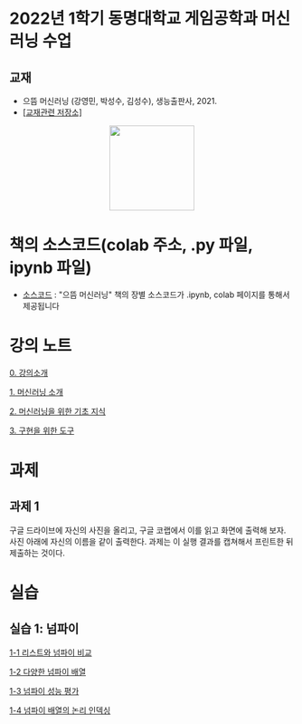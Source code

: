 # 2022년 1학기 동명대학교 게임공학과 머신러닝 수업

## 교재 

 * 으뜸 머신러닝 (강영민, 박성수, 김성수), 생능출판사, 2021.
 * [[교재관련 저장소]](http://github.com/dknife/ML)
<p align="center">
  <img src="https://github.com/dknife/ML/raw/main/image/PrimeML_cover.png" width=150px>
</p>

# 책의 소스코드(colab 주소, .py 파일, ipynb 파일)
* [소스코드](https://github.com/dknife/ML/tree/main/Source/README.md)
: "으뜸 머신러닝" 책의 장별 소스코드가 .ipynb, colab 페이지를 통해서 제공됩니다


# 강의 노트

[0. 강의소개](https://github.com/dknife/2022MLClass/raw/main/LectureNotes/00_%EC%9C%BC%EB%9C%B8%20%EB%A8%B8%EC%8B%A0%EB%9F%AC%EB%8B%9D_%EA%B0%95%EC%9D%98%EC%9E%90%EC%95%88%EB%82%B4%EC%84%9C.pdf)

[1. 머신러닝 소개](https://github.com/dknife/2022MLClass/raw/main/LectureNotes/01%EC%9E%A5_%EB%A8%B8%EC%8B%A0%EB%9F%AC%EB%8B%9D%EC%9D%B4%EB%9E%80.pdf)

[2. 머신러닝을 위한 기초 지식](https://github.com/dknife/2022MLClass/raw/main/LectureNotes/02%EC%9E%A5_%EB%A8%B8%EC%8B%A0%EB%9F%AC%EB%8B%9D%EC%9D%84%20%EC%9C%84%ED%95%9C%20%EA%B8%B0%EC%B4%88%EC%A7%80%EC%8B%9D.pdf)

[3. 구현을 위한 도구](https://github.com/dknife/2022MLClass/raw/main/LectureNotes/03%EC%9E%A5_%EA%B5%AC%ED%98%84%EC%9D%84%EC%9C%84%ED%95%9C%20%EB%8F%84%EA%B5%AC.pdf)


# 과제

## 과제 1
구글 드라이브에 자신의 사진을 올리고, 구글 코랩에서 이를 읽고 화면에 출력해 보자. 사진 아래에 자신의 이름을 같이 출력한다. 과제는 이 실행 결과를 캡쳐해서 프린트한 뒤 제출하는 것이다.

# 실습

## 실습 1: 넘파이
[1-1 리스트와 넘파이 비교](https://colab.research.google.com/drive/1osPVHCj9bb2ccd65ltwDf6cVXdMMcBsG)

[1-2 다양한 넘파이 배열](https://colab.research.google.com/drive/17-D42pmBcLQd__xF3CuGKaXc_n0q9d1Z#scrollTo=3tXuwXVspM61)

[1-3 넘파이 성능 평가](https://colab.research.google.com/drive/1H-YFc6T3Gab1O7OOVejbp64FXPAnPNXA)

[1-4 넘파이 배열의 논리 인덱싱](https://colab.research.google.com/drive/1xX73D2n2bZKrmzT7IETCoYftKBVG0qNw)

